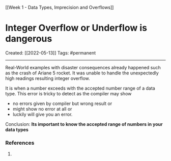 [[Week 1 - Data Types, Imprecision and Overflows]]

# Integer Overflow or Underflow is dangerous
Created:  [[2022-05-13]]
Tags: #permanent 

---
Real-World examples with disaster consequences already happened such as the crash of Ariane 5 rocket. It was unable to handle the unexpectedly high readings resulting integer overflow. 

It is when a number exceeds with the accepted number range of a data type. 
This error is tricky to detect as the compiler may show 
- no errors given by compiler but wrong result  or 
- might show no error at all or 
- luckily will give you an error. 


Conclusion:
**Its important to know the accepted range of numbers in your data types** 












### References
1. [^1]: https://medium.com/@jollyfish/integer-overflow-underflow-and-floating-point-imprecision-6ba869a99033